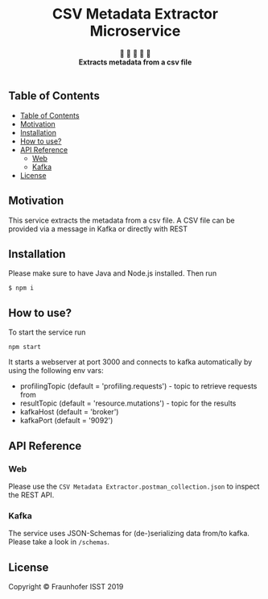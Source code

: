 <!-- START TOP README -->
<h1 align="center">CSV Metadata Extractor Microservice</h1>

<div align="center">
  📡 📡 📡 📡 📡 
</div>
<div align="center">
  <strong>Extracts metadata from a csv file</strong>
</div>

<br />

<!-- END TOP README -->

<!-- START TABLE OF CONTENT -->
## Table of Contents
- [Table of Contents](#table-of-contents)
- [Motivation](#motivation)
- [Installation](#installation)
- [How to use?](#how-to-use)
- [API Reference](#api-reference)
  - [Web](#web)
  - [Kafka](#kafka)
- [License](#license)

<!-- END TABLE OF CONTENT -->

## Motivation
This service extracts the metadata from a csv file. A CSV file can be provided via a message in Kafka or directly with REST

## Installation
Please make sure to have Java and Node.js installed. Then run

```
$ npm i
```

## How to use? 
To start the service run

```
npm start
```

It starts a webserver at port 3000 and connects to kafka automatically by using the following env vars:

* profilingTopic (default = 'profiling.requests') - topic to retrieve requests from
* resultTopic (default = 'resource.mutations') - topic for the results
* kafkaHost (default = 'broker')
* kafkaPort (default = '9092')

## API Reference

### Web
Please use the `CSV Metadata Extractor.postman_collection.json` to inspect the REST API.

### Kafka
The service uses JSON-Schemas for (de-)serializing data from/to kafka. Please take a look in `/schemas`.

## License
Copyright © Fraunhofer ISST 2019